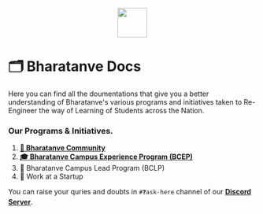 <p align="center"><img src="https://user-images.githubusercontent.com/95045411/230392095-26cebf44-00d2-43c4-9216-33db65b29554.png" height="60px"></p>

# 🗂️ Bharatanve Docs

Here you can find all the doumentations that give you a better understanding of Bharatanve's various programs and initiatives taken to Re-Engineer the way of Learning of Students across the Nation.

### Our Programs & Initiatives. 
  
  1. [**🤝 Bharatanve Community**](https://discord.com/invite/xdvK5YEKTk)
  2. [**🎓 Bharatanve Campus Experience Program (BCEP)**](https://github.com/bharatanve/education/blob/main/bcep.md)
  3. 🙌 Bharatanve Campus Lead Program (BCLP)
  4. 💼 Work at a Startup  
  
  You can raise your quries and doubts in `#❓ask-here` channel of our [**Discord Server**](https://discord.com/invite/xdvK5YEKTk).
